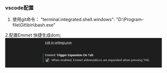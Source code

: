 ### vscode配置


1. 使用git命令： "terminal.integrated.shell.windows": "D:\\Program-file\\Git\\bin\\bash.exe"

2.配置Emmet 快捷生成dom;
![](/assets/Emmet.png)

